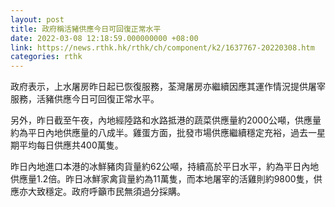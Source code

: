 ```yaml
---
layout: post
title: 政府稱活豬供應今日可回復正常水平
date: 2022-03-08 12:18:59.000000000 +08:00
link: https://news.rthk.hk/rthk/ch/component/k2/1637767-20220308.htm
categories: rthk
---
```


政府表示，上水屠房昨日起已恢復服務，荃灣屠房亦繼續因應其運作情況提供屠宰服務，活豬供應今日可回復正常水平。

另外，昨日截至午夜，內地經陸路和水路抵港的蔬菜供應量約2000公噸，供應量約為平日內地供應量的八成半。雞蛋方面，批發市場供應繼續穩定充裕，過去一星期平均每日供應共400萬隻。

昨日內地進口本港的冰鮮豬肉貨量約62公噸，持續高於平日水平，約為平日內地供應量1.2倍。昨日冰鮮家禽貨量約為11萬隻，而本地屠宰的活雞則約9800隻，供應亦大致穩定。政府呼籲市民無須過分採購。
